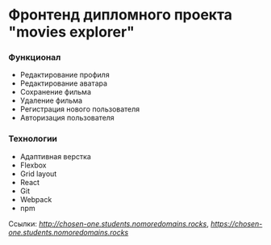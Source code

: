 # Фронтенд дипломного проекта "movies explorer"

### Функционал

* Редактирование профиля
* Редактирование аватара
* Сохранение фильма
* Удаление фильма
* Регистрация нового пользователя
* Авторизация пользователя

### Технологии

* Адаптивная верстка
* Flexbox
* Grid layout
* React
* Git
* Webpack
* npm

Ссылки: _http://chosen-one.students.nomoredomains.rocks_, 
        _https://chosen-one.students.nomoredomains.rocks_